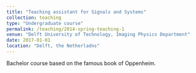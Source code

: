 ```yaml
---
title: "Teaching assistant for Signals and Systems"
collection: teaching
type: "Undergraduate course"
permalink: /teaching/2014-spring-teaching-1
venue: "Delft University of Technology, Imaging Physics Department"
date: 2017-01-01
location: "Delft, the Netherladns"
---
```


Bachelor course based on the famous book of Oppenheim.

